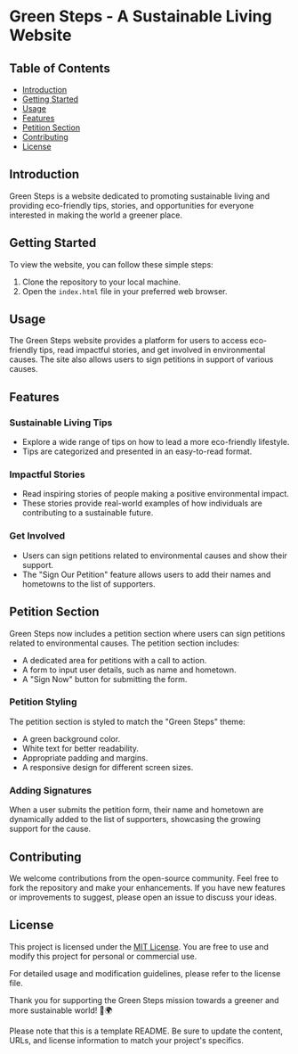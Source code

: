 # Green Steps - A Sustainable Living Website

## Table of Contents

- [Introduction](#introduction)
- [Getting Started](#getting-started)
- [Usage](#usage)
- [Features](#features)
- [Petition Section](#petition-section)
- [Contributing](#contributing)
- [License](#license)

## Introduction

Green Steps is a website dedicated to promoting sustainable living and providing eco-friendly tips, stories, and opportunities for everyone interested in making the world a greener place.

## Getting Started

To view the website, you can follow these simple steps:

1. Clone the repository to your local machine.
2. Open the `index.html` file in your preferred web browser.

## Usage

The Green Steps website provides a platform for users to access eco-friendly tips, read impactful stories, and get involved in environmental causes. The site also allows users to sign petitions in support of various causes.

## Features

### Sustainable Living Tips

- Explore a wide range of tips on how to lead a more eco-friendly lifestyle.
- Tips are categorized and presented in an easy-to-read format.

### Impactful Stories

- Read inspiring stories of people making a positive environmental impact.
- These stories provide real-world examples of how individuals are contributing to a sustainable future.

### Get Involved

- Users can sign petitions related to environmental causes and show their support.
- The "Sign Our Petition" feature allows users to add their names and hometowns to the list of supporters.

## Petition Section

Green Steps now includes a petition section where users can sign petitions related to environmental causes. The petition section includes:

- A dedicated area for petitions with a call to action.
- A form to input user details, such as name and hometown.
- A "Sign Now" button for submitting the form.

### Petition Styling

The petition section is styled to match the "Green Steps" theme:

- A green background color.
- White text for better readability.
- Appropriate padding and margins.
- A responsive design for different screen sizes.

### Adding Signatures

When a user submits the petition form, their name and hometown are dynamically added to the list of supporters, showcasing the growing support for the cause.

## Contributing

We welcome contributions from the open-source community. Feel free to fork the repository and make your enhancements. If you have new features or improvements to suggest, please open an issue to discuss your ideas.

## License

This project is licensed under the [MIT License](LICENSE). You are free to use and modify this project for personal or commercial use.

For detailed usage and modification guidelines, please refer to the license file.

Thank you for supporting the Green Steps mission towards a greener and more sustainable world! 🌱🌍

Please note that this is a template README. Be sure to update the content, URLs, and license information to match your project's specifics.